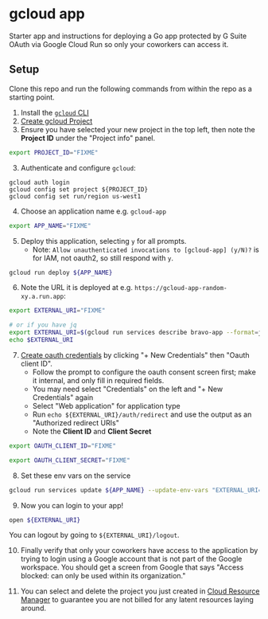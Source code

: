 # gcloud app
Starter app and instructions for deploying a Go app protected by G Suite OAuth via Google Cloud Run so only your coworkers can access it.

## Setup

Clone this repo and run the following commands from within the repo as a starting point.

1. Install the [`gcloud` CLI](https://cloud.google.com/sdk/docs/install)
2. [Create gcloud Project](https://console.cloud.google.com/projectcreate)
3. Ensure you have selected your new project in the top left, then note the **Project ID** under the "Project info" panel.

```bash
export PROJECT_ID="FIXME"
```

3. Authenticate and configure `gcloud`:

```
gcloud auth login
gcloud config set project ${PROJECT_ID}
gcloud config set run/region us-west1
```

4. Choose an application name e.g. `gcloud-app`

```bash
export APP_NAME="FIXME"
```

5. Deploy this application, selecting `y` for all prompts.
    - Note: `Allow unauthenticated invocations to [gcloud-app] (y/N)?` is for IAM, not oauth2, so still respond with `y`.

```bash
gcloud run deploy ${APP_NAME}
```

6. Note the URL it is deployed at e.g. `https://gcloud-app-random-xy.a.run.app`:

```bash
export EXTERNAL_URI="FIXME"

# or if you have jq
export EXTERNAL_URI=$(gcloud run services describe bravo-app --format=json | jq -r .status.url)
echo $EXTERNAL_URI
```

7. [Create oauth credentials](https://console.cloud.google.com/apis/credentials) by clicking "+ New Credentials" then "Oauth client ID".
    - Follow the prompt to configure the oauth consent screen first; make it internal, and only fill in required fields.
    - You may need select "Credentials" on the left and "+ New Credentials" again
    - Select "Web application" for application type
    - Run `echo ${EXTERNAL_URI}/auth/redirect` and use the output as an "Authorized redirect URIs"
    - Note the **Client ID** and **Client Secret**

```bash
export OAUTH_CLIENT_ID="FIXME"

export OAUTH_CLIENT_SECRET="FIXME"
```

8. Set these env vars on the service

```bash
gcloud run services update ${APP_NAME} --update-env-vars "EXTERNAL_URI=${EXTERNAL_URI},OAUTH_CLIENT_ID=${OAUTH_CLIENT_ID},OAUTH_CLIENT_SECRET=${OAUTH_CLIENT_SECRET}"
```

9. Now you can login to your app!

```bash
open ${EXTERNAL_URI}
```

You can logout by going to `${EXTERNAL_URI}/logout`.

10. Finally verify that only your coworkers have access to the application by trying to login using a Google account that is not part of the Google workspace. You should get a screen from Google that says "Access blocked: <app name> can only be used within its organization."

11. You can select and delete the project you just created in [Cloud Resource Manager](https://console.cloud.google.com/cloud-resource-manager) to guarantee you are not billed for any latent resources laying around.
